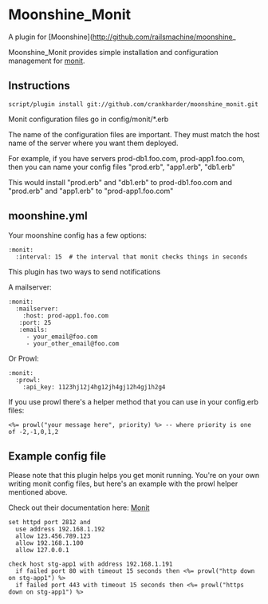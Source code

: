 Moonshine_Monit
===============

A plugin for [Moonshine](http://github.com/railsmachine/moonshine_

Moonshine_Monit provides simple installation and configuration management for [monit](http://mmonit.com/monit/).

Instructions
------------

    script/plugin install git://github.com/crankharder/moonshine_monit.git

Monit configuration files go in config/monit/*.erb

The name of the configuration files are important.  They must match the host name of the server where you want them deployed.

For example, if you have servers prod-db1.foo.com, prod-app1.foo.com, then you can name your config files "prod.erb", "app1.erb", "db1.erb"

This would install "prod.erb" and "db1.erb" to prod-db1.foo.com  and "prod.erb" and "app1.erb" to "prod-app1.foo.com"

moonshine.yml
-------------

Your moonshine config has a few options:

    :monit:
      :interval: 15  # the interval that monit checks things in seconds

This plugin has two ways to send notifications

A mailserver:

    :monit:
      :mailserver:
        :host: prod-app1.foo.com
       :port: 25
       :emails:
         - your_email@foo.com
         - your_other_email@foo.com

Or Prowl:

    :monit:
      :prowl:
        :api_key: 1123hj12j4hg12jh4gj12h4gj1h2g4
    

If you use prowl there's a helper method that you can use in your config.erb files:

    <%= prowl("your message here", priority) %> -- where priority is one of -2,-1,0,1,2    


Example config file
-------------------

Please note that this plugin helps you get monit running.  You're on your own writing monit config files, but here's an example with the prowl helper mentioned above.

Check out their documentation here: [Monit](http://mmonit.com/monit/documentation/)

    set httpd port 2812 and
      use address 192.168.1.192
      allow 123.456.789.123
      allow 192.168.1.100
      allow 127.0.0.1

    check host stg-app1 with address 192.168.1.191
      if failed port 80 with timeout 15 seconds then <%= prowl("http down on stg-app1") %>
      if failed port 443 with timeout 15 seconds then <%= prowl("https down on stg-app1") %>